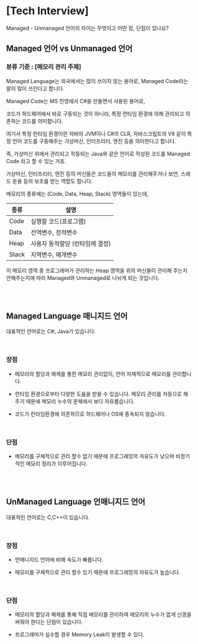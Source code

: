 # [Tech Interview]

Managed - Unmanaged 언어의 차이는 무엇이고 어떤 장, 단점이 있나요?
 </br>


## Managed 언어 vs Unmanaged 언어

### 분류 기준 : [메모리 관리 주체]
 

Managed Language는 외국에서는 많이 쓰이지 않는 용어로, Managed Code라는 말이 많이 쓰인다고 합니다.

 

Managed Code는 MS 진영에서 C#을 만들면서 사용된 용어로,

 

코드가 하드웨어에서 바로 구동되는 것이 아니라, 특정 런타임 환경에 의해 관리되고 의존하는 코드를 의미합니다.

 

여기서 특정 런타임 환경이란 자바의 JVM이나 C#의 CLR, 자바스크립트의 V8 같이 특정 언어 코드를 구동해주는 가상머신, 인터프리터, 엔진 등을 의미한다고 합니다.

 

즉, 가상머신 위에서 관리되고 작동되는 Java와 같은 언어로 작성된 코드를 Managed Code 라고 할 수 있는 거죠.

 

가상머신, 인터프리터, 엔진 등의 머신들은 코드들의 메모리를 관리해주거나 보안, 스레드 운용 등의 보조를 받는 역할도 합니다.

 

메모리의 종류에는 (Code, Data, Heap, Stack) 영역들이 있는데, 

 
| 종류 | 설명 |
| ------ | -- |
|Code|	실행할 코드(프로그램) |
|Data|	전역변수, 정적변수 |
|Heap|	사용자 동적할당 (런타임에 결정) |
|Stack|	지역변수, 매개변수 |
 

이 메모리 영역 중 프로그래머가 관리하는 Heap 영역을 위의 머신들이 관리해 주는지 안해주는지에 따라 Managed와 Unmanaged로 나뉘게 되는 것입니다.

 </br> </br>

## Managed Language 매니지드 언어
 

 대표적인 언어로는 C#, Java가 있습니다.

 
 </br>

### 장점

 

- 메모리의 할당과 해제를 통한 메모리 관리없이, 언어 자체적으로 메모리를 관리합니다.

 

- 런타임 환경으로부터 다양한 도움을 받을 수 있습니다. 메모리 관리를 자동으로 해주기 때문에 메모리 누수의 문제에서 보다 자유롭습니다.

 

- 코드가 런타임환경에 의존하므로 하드웨어나 OS에 종속되지 않습니다.

 

 </br>
 

### 단점

 

 - 메모리를 구체적으로 관리 할수 없기 때문에 프로그래밍의 자유도가 낮으며 비정기적인 메모리 정리가 이루어집니다.

 

 
 </br> </br>

 

## UnManaged Language 언매니지드 언어

대표적인 언어로는 C,C++이 있습니다.
 

 </br>

### 장점

 

- 언매니지드 언어에 비해 속도가 빠릅니다.

 

- 메모리를 구체적으로 관리 할수 있기 때문에 프로그래밍의 자유도가 높습니다.

 

 
 </br>

### 단점

 

- 메모리의 할당과 해제를 통해 직접 메모리를 관리하여 메모리의 누수가 없게 신경을 써줘야 한다는 단점이 있습니다.

 

- 프로그래머가 실수할 경우 Memory Leak이 발생할 수 있다.

